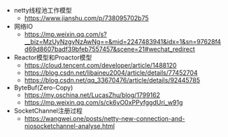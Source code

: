 - netty线程池工作模型
  -  https://www.jianshu.com/p/738095702b75
- 网络IO
  - https://mp.weixin.qq.com/s?__biz=MzUyNzgyNzAwNg==&mid=2247483941&idx=1&sn=97628f4d69d8607badf39bfeb7557457&scene=21#wechat_redirect
- Reactor模型和Proactor模型
  -  https://cloud.tencent.com/developer/article/1488120
  - https://blog.csdn.net/libaineu2004/article/details/77452704
  - https://blog.csdn.net/qq_33670476/article/details/92445785
- ByteBuf(Zero-Copy)
  -  https://my.oschina.net/LucasZhu/blog/1799162
  - https://mp.weixin.qq.com/s/ck6yO0xPPyfggdUri_w91g
- SocketChannel注册过程
  -  https://wangwei.one/posts/netty-new-connection-and-niosocketchannel-analyse.html 

